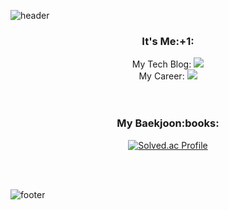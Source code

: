 ![header](https://capsule-render.vercel.app/api?type=waving&animation=twinkling&color=A9BCF5&height=200&section=header&text=Hi,%20I'm%20Horaeng&fontSize=50&fontColor=FFFFFF&fontAlign=73&fontAlignY=35)
            
<h3 align="center">It's Me:+1:</h3>
<div align="center">
My Tech Blog: <a href="https://developnote.tistory.com/"><img src="https://img.shields.io/badge/Tistory-FF6600?style=round-square&logo=Blogger&logoColor=white"/></a><br>
My Career: <a href="https://horaeng.notion.site/845d9aed48094697b9c71e521e45eb36"><img src="https://img.shields.io/badge/Notion-FFFFFF?style=round-square&logo=Notion&logoColor=black"/></a>
</div>

<!-- <h3 align="center">Main Stack:wrench:</h3>

<div align="center">
<img src="https://img.shields.io/badge/Spring Boot-brightgreen?style=round-square&logo=Spring&logoColor=white"/>
<img src="https://img.shields.io/badge/Java-AAAAAA?style=round-square&logo=java&logoColor=FF0000"/>
<img src="https://img.shields.io/badge/JavaScript-F7DF1E?style=round-square&logo=JavaScript&logoColor=black"/>
<img src="https://img.shields.io/badge/Python-3776AB?style=round-square&logo=Python&logoColor=white"/>
<img src="https://img.shields.io/badge/MySQL-4479A1?style=round-square&logo=MySQL&logoColor=white"/>
<img src="https://img.shields.io/badge/Git-F05032?style=round-square&logo=Git&logoColor=white"/>
<img src="https://img.shields.io/badge/Windows-0078D6?style=round-square&logo=Windows&logoColor=white"/>
<img src="https://img.shields.io/badge/Ubuntu-E95420?style=round-square&logo=Ubuntu&logoColor=white"/>
<img src="https://img.shields.io/badge/macOS-FFFFFF?style=round-square&logo=Apple&logoColor=black"/>
</div> -->

<br>

<!-- <h3 align="center">Experience:books:</h3>

<div align="center">
<img src="https://img.shields.io/badge/Android-3DDC84?style=round-square&logo=Android&logoColor=black"/>
<img src="https://img.shields.io/badge/Swift-FA7343?style=round-square&logo=Swift&logoColor=white"/>
<img src="https://img.shields.io/badge/Firebase-FFCA28?style=round-square&logo=Firebase&logoColor=black"/>
<img src="https://img.shields.io/badge/TensorFlow-FF6F00?style=round-square&logo=TensorFlow&logoColor=white"/>
<img src="https://img.shields.io/badge/Keras-D00000?style=round-square&logo=Keras&logoColor=white"/>
<img src="https://img.shields.io/badge/Node.js-339933?style=round-square&logo=Node.js&logoColor=white"/>
<img src="https://img.shields.io/badge/Vue.js-4FC08D?style=round-square&logo=Vue.js&logoColor=white"/>
<img src="https://img.shields.io/badge/React-61DAFB?style=round-square&logo=React&logoColor=black"/>
<img src="https://img.shields.io/badge/CSS3-1572B6?style=round-square&logo=CSS3&logoColor=white"/>
<img src="https://img.shields.io/badge/Apache-D22128?style=round-square&logo=Apache&logoColor=black"/>
<img src="https://img.shields.io/badge/Apache Tomcat-F8DC75?style=round-square&logo=Apache-Tomcat&logoColor=black"/>
<img src="https://img.shields.io/badge/Slack-4A154B?style=round-square&logo=Slack&logoColor=white"/>
</div> -->

<br>

<div align="center" display="inline">

<h3 algin="center">My Baekjoon:books:</h3>
            
<!-- ![Anurag's GitHub stats](https://github-readme-stats.vercel.app/api?username=gibum1228&custom_title=호랭's&count_private=true&show_icons=true&theme=gradient&disable_animations=false&bg_color=2E64FE,5882FA,819FF7,A9BCF5&hide=stars,contribs&title_color=EEEEEE&text_color=DDDDDD&icon_color=DDDDDD&border_radius=15) -->

[![Solved.ac Profile](http://mazassumnida.wtf/api/v2/generate_badge?boj=gibum1228)](https://solved.ac/gibum1228/)
            
<!-- ![hyp3rflow's solved.ac stats](https://github-readme-solvedac.hyp3rflow.vercel.app/api/?handle=gibum1228) -->

</div>

<br><br>

![footer](https://capsule-render.vercel.app/api?type=waving&section=footer&color=A9BCF5)
